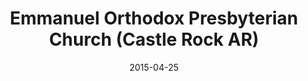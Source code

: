 ---
date: &id001 2015-04-25
end_date: null
location:
  address: 1470 Clear Sky Way
  city: Castle Rock
  state: AR
minister:
- end: null
  name: Michael J. Chapa
  start: 2015-01-01
  type: pastor
ministers:
- Michael J. Chapa
name: Emmanuel Orthodox Presbyterian Church
names:
- end: 2015-04-25
  name: Emmanuel OPC Chapel
  start: 2014-05-11
- end: null
  name: Emmanuel Orthodox Presbyterian Church
  start: 2015-04-25
origination_date: *id001
raw_data: "AR\nCastle Rock\nEmmanuel OPC Chapel (May 11, 2014\u2013April 25,\
  \ 2015)\nEmmanuel Orthodox Presbyterian Church (April 25, 2015\u2013 )\nClear Sky\
  \ Elementary School, 1470 Clear Sky Way\nPastor: Michael J. Chapa, 2015\u2013"
received_from: null
states:
- AR
status:
  active: false
  end_date: null
  reason: null
  received_from: null
  withdrawal_to: null
title: Emmanuel Orthodox Presbyterian Church (Castle Rock AR)

---
